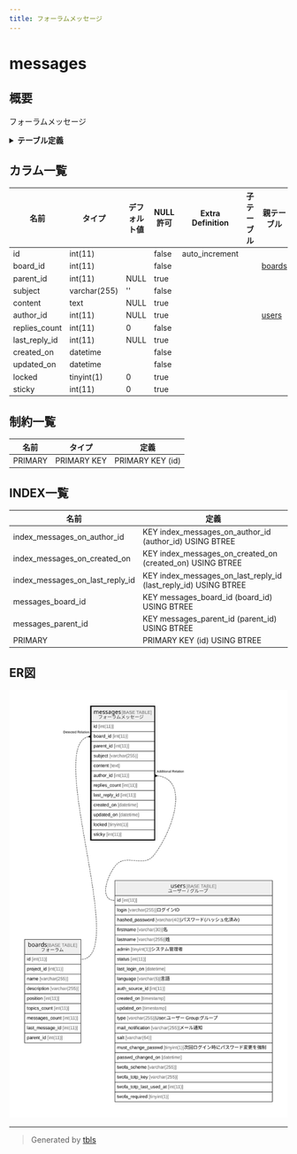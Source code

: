 ```yaml
---
title: フォーラムメッセージ
---
```

# messages

## 概要

フォーラムメッセージ

<details>
<summary><strong>テーブル定義</strong></summary>

```sql
CREATE TABLE `messages` (
  `id` int(11) NOT NULL AUTO_INCREMENT,
  `board_id` int(11) NOT NULL,
  `parent_id` int(11) DEFAULT NULL,
  `subject` varchar(255) NOT NULL DEFAULT '',
  `content` text DEFAULT NULL,
  `author_id` int(11) DEFAULT NULL,
  `replies_count` int(11) NOT NULL DEFAULT 0,
  `last_reply_id` int(11) DEFAULT NULL,
  `created_on` datetime NOT NULL,
  `updated_on` datetime NOT NULL,
  `locked` tinyint(1) DEFAULT 0,
  `sticky` int(11) DEFAULT 0,
  PRIMARY KEY (`id`),
  KEY `messages_board_id` (`board_id`),
  KEY `messages_parent_id` (`parent_id`),
  KEY `index_messages_on_last_reply_id` (`last_reply_id`),
  KEY `index_messages_on_author_id` (`author_id`),
  KEY `index_messages_on_created_on` (`created_on`)
) ENGINE=InnoDB DEFAULT CHARSET=utf8mb4
```

</details>

## カラム一覧

| 名前            | タイプ          | デフォルト値       | NULL許可   | Extra Definition | 子テーブル      | 親テーブル               | コメント     |
| ------------- | ------------ | ------------ | -------- | ---------------- | ---------- | ------------------- | -------- |
| id            | int(11)      |              | false    | auto_increment   |            |                     |          |
| board_id      | int(11)      |              | false    |                  |            | [boards](boards.md) |          |
| parent_id     | int(11)      | NULL         | true     |                  |            |                     |          |
| subject       | varchar(255) | ''           | false    |                  |            |                     |          |
| content       | text         | NULL         | true     |                  |            |                     |          |
| author_id     | int(11)      | NULL         | true     |                  |            | [users](users.md)   |          |
| replies_count | int(11)      | 0            | false    |                  |            |                     |          |
| last_reply_id | int(11)      | NULL         | true     |                  |            |                     |          |
| created_on    | datetime     |              | false    |                  |            |                     |          |
| updated_on    | datetime     |              | false    |                  |            |                     |          |
| locked        | tinyint(1)   | 0            | true     |                  |            |                     |          |
| sticky        | int(11)      | 0            | true     |                  |            |                     |          |

## 制約一覧

| 名前      | タイプ         | 定義               |
| ------- | ----------- | ---------------- |
| PRIMARY | PRIMARY KEY | PRIMARY KEY (id) |

## INDEX一覧

| 名前                              | 定義                                                              |
| ------------------------------- | --------------------------------------------------------------- |
| index_messages_on_author_id     | KEY index_messages_on_author_id (author_id) USING BTREE         |
| index_messages_on_created_on    | KEY index_messages_on_created_on (created_on) USING BTREE       |
| index_messages_on_last_reply_id | KEY index_messages_on_last_reply_id (last_reply_id) USING BTREE |
| messages_board_id               | KEY messages_board_id (board_id) USING BTREE                    |
| messages_parent_id              | KEY messages_parent_id (parent_id) USING BTREE                  |
| PRIMARY                         | PRIMARY KEY (id) USING BTREE                                    |

## ER図

![er](messages.svg)

---

> Generated by [tbls](https://github.com/k1LoW/tbls)
